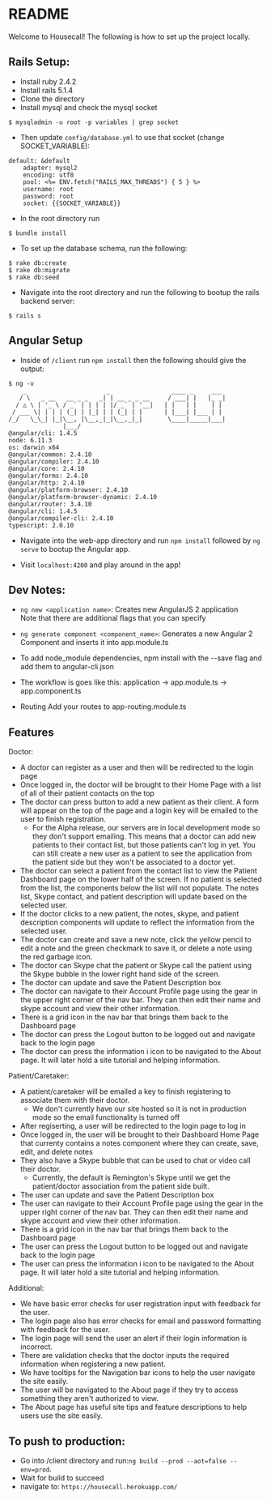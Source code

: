 # README
Welcome to Housecall! The following is how to set up the project locally.


## Rails Setup: 
* Install ruby 2.4.2
* Install rails 5.1.4
* Clone the directory
* Install mysql and check the mysql socket  
```console
$ mysqladmin -u root -p variables | grep socket
```
* Then update `config/database.yml` to use that socket (change SOCKET_VARIABLE):

```
default: &default
    adapter: mysql2
    encoding: utf8
    pool: <%= ENV.fetch("RAILS_MAX_THREADS") { 5 } %>
    username: root
    password: root
    socket: {{SOCKET_VARIABLE}}
```
* In the root directory run

```console
$ bundle install
```
* To set up the database schema, run the following:
```console 
$ rake db:create
$ rake db:migrate
$ rake db:seed
```
* Navigate into the root directory and run the following to bootup the rails backend server:
```console
$ rails s
```  


## Angular Setup
* Inside of `/client` run `npm install` then the following should give the output:
```console
$ ng -v
    _                      _                 ____ _     ___
   / \   _ __   __ _ _   _| | __ _ _ __     / ___| |   |_ _|
  / △ \ | '_ \ / _` | | | | |/ _` | '__|   | |   | |    | |
 / ___ \| | | | (_| | |_| | | (_| | |      | |___| |___ | |
/_/   \_\_| |_|\__, |\__,_|_|\__,_|_|       \____|_____|___|
               |___/
@angular/cli: 1.4.5
node: 6.11.3
os: darwin x64
@angular/common: 2.4.10
@angular/compiler: 2.4.10
@angular/core: 2.4.10
@angular/forms: 2.4.10
@angular/http: 2.4.10
@angular/platform-browser: 2.4.10
@angular/platform-browser-dynamic: 2.4.10
@angular/router: 3.4.10
@angular/cli: 1.4.5
@angular/compiler-cli: 2.4.10
typescript: 2.0.10
```
* Navigate into the web-app directory and run `npm install` followed by `ng serve` to bootup the Angular app.

* Visit `localhost:4200` and play around in the app!


## Dev Notes:
* `ng new <application name>`: Creates new AngularJS 2 application
   <br/> Note that there are additional flags that you can specify

* `ng generate component <component_name>`: Generates a new Angular 2 Component 
    and inserts it into app.module.ts

* To add node_module dependencies, npm install with the --save flag and add them to angular-cli.json

* The workflow is goes like this: 
    application -> app.module.ts -> app.component.ts 

* Routing
Add your routes to app-routing.module.ts


## Features
Doctor:
* A doctor can register as a user and then will be redirected to the login page 
* Once logged in, the doctor will be brought to their Home Page with a list of all of their patient contacts on the top 
* The doctor can press button to add a new patient as their client. A form will appear on the top of the page and a login key will be emailed to the user to finish registration. 
    * For the Alpha release, our servers are in local development mode so they don't support emailing. This means that a doctor can add new patients to their contact list, but those patients can't log in yet. You can still create a new user as a patient to see the application from the patient side but they won't be associated to a doctor yet. 
* The doctor can select a patient from the contact list to view the Patient Dashboard page on the lower half of the screen. If no patient is selected from the list, the components below the list will not populate. The notes list, Skype contact, and patient description will update based on the selected user.
* If the doctor clicks to a new patient, the notes, skype, and patient description components will update to reflect the information from the selected user. 
* The doctor can create and save a new note, click the yellow pencil to edit a note and the green checkmark to save it, or delete a note using the red garbage icon.
* The doctor can Skype chat the patient or Skype call the patient using the Skype bubble in the lower right hand side of the screen.
* The doctor can update and save the Patient Description box 
* The doctor can navigate to their Account Profile page using the gear in the upper right corner of the nav bar. They can then edit their name and skype account and view their other information.
* There is a grid icon in the nav bar that brings them back to the Dashboard page
* The doctor can press the Logout button to be logged out and navigate back to the login page
* The doctor can press the information i icon to be navigated to the About page. It will later hold a site tutorial and helping information.

Patient/Caretaker:
* A patient/caretaker will be emailed a key to finish registering to associate them with their doctor. 
    * We don't currently have our site hosted so it is not in production mode so the email functionality is turned off
* After regiserting, a user will be redirected to the login page to log in
* Once logged in, the user will be brought to their Dashboard Home Page that currenty contains a notes component where they can create, save, edit, and delete notes
* They also have a Skype bubble that can be used to chat or video call their doctor.
    * Currently, the default is Remington's Skype until we get the patient/doctor association from the patient side built.
* The user can update and save the Patient Description box 
* The user can navigate to their Account Profile page using the gear in the upper right corner of the nav bar. They can then edit their name and skype account and view their other information.
* There is a grid icon in the nav bar that brings them back to the Dashboard page
* The user can press the Logout button to be logged out and navigate back to the login page
* The user can press the information i icon to be navigated to the About page. It will later hold a site tutorial and helping information.

Additional:
* We have basic error checks for user registration input with feedback for the user.
* The login page also has error checks for email and password formatting with feedback for the user.
* The login page will send the user an alert if their login information is incorrect.
* There are validation checks that the doctor inputs the required information when registering a new patient.
* We have tooltips for the Navigation bar icons to help the user navigate the site easily.
* The user will be navigated to the About page if they try to access something they aren't authorized to view.
* The About page has useful site tips and feature descriptions to help users use the site easily.


## To push to production:
* Go into /client directory and run:`ng build --prod --aot=false --env=prod`.
* Wait for build to succeed
* navigate to: `https://housecall.herokuapp.com/`